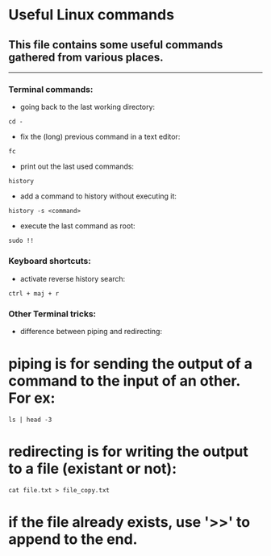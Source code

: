 # Useful Linux commands

## This file contains some useful commands gathered from various places.
_____________________________________________

### Terminal commands:

* going back to the last working directory:

```shell
cd -
```

* fix the (long) previous command in a text editor:
```shell
fc
```

* print out the last used commands:
```shell
history
```

* add a command to history without executing it:
```shell
history -s <command>
```


* execute the last command as root:
```shell
sudo !!
```


### Keyboard shortcuts:

* activate reverse history search:
```
ctrl + maj + r
```

### Other Terminal tricks:
* difference between piping and redirecting:

# piping is for sending the output of a command to the input of an other. For ex:
```shell
ls | head -3
```

# redirecting is for writing the output to a file (existant or not):
```
cat file.txt > file_copy.txt
```

# if the file already exists, use '>>' to append to the end.

